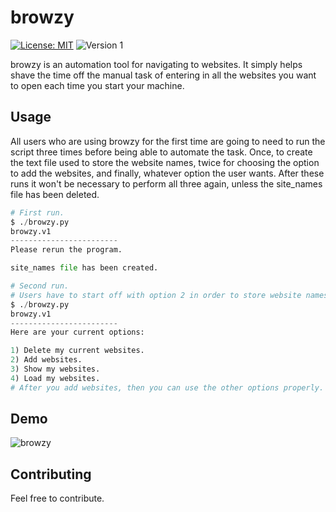 # browzy 
[![License: MIT](https://img.shields.io/badge/License-MIT-yellow.svg)](https://opensource.org/licenses/MIT) ![Version 1](https://img.shields.io/badge/-Version%201-red)

browzy is an automation tool for navigating to websites. It simply helps shave the time off the manual task of
entering in all the websites you want to open each time you start your machine.


## Usage
All users who are using browzy for the first time are going to need to run the script three times before being able to automate the task. Once, to create the text file used to store the website names, twice for choosing the option to add the websites, and finally, whatever option the user wants. After these runs it won't be necessary to perform all three again, unless the site_names file has been deleted.

```py
# First run.
$ ./browzy.py 
browzy.v1
------------------------
Please rerun the program.

site_names file has been created.

# Second run.
# Users have to start off with option 2 in order to store website names.
$ ./browzy.py 
browzy.v1
------------------------
Here are your current options:

1) Delete my current websites.
2) Add websites.
3) Show my websites.
4) Load my websites.
# After you add websites, then you can use the other options properly.
```
## Demo
![browzy](https://media.giphy.com/media/Pnlfq4AQiVVFnbAZ51/giphy.gif)
## Contributing
Feel free to contribute.
